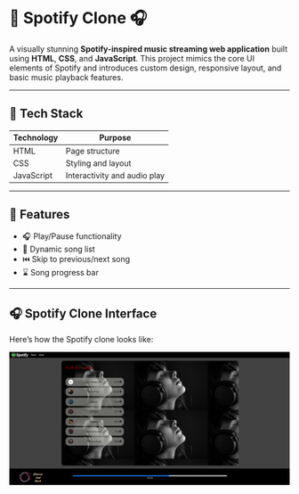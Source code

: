 # 🎵 Spotify Clone 🎧

A visually stunning **Spotify-inspired music streaming web application** built using **HTML**, **CSS**, and **JavaScript**. This project mimics the core UI elements of Spotify and introduces custom design, responsive layout, and basic music playback features.

---

## 🔧 Tech Stack

| Technology     | Purpose                      |
|----------------|------------------------------|
| HTML           | Page structure               |
| CSS            | Styling and layout           |
| JavaScript     | Interactivity and audio play |

---

## 🚀 Features

- 🎧 Play/Pause functionality  
- 🎵 Dynamic song list  
- ⏮️ Skip to previous/next song  
- ⌛ Song progress bar  
 
---

## 🎧 Spotify Clone Interface

Here’s how the Spotify clone looks like:

![Spotify Clone Screenshot](Interface%20Spotify%20Clone%20Final.png)



